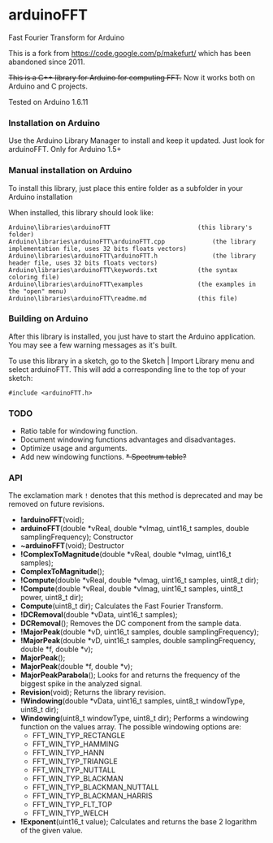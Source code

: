 arduinoFFT
==========

Fast Fourier Transform for Arduino

This is a fork from https://code.google.com/p/makefurt/ which has been abandoned since 2011.

<del>This is a C++ library for Arduino for computing FFT.</del> Now it works both on Arduino and C projects.

Tested on Arduino 1.6.11

### Installation on Arduino

Use the Arduino Library Manager to install and keep it updated. Just look for arduinoFFT. Only for Arduino 1.5+

### Manual installation on Arduino

To install this library, just place this entire folder as a subfolder in your Arduino installation

When installed, this library should look like:

```
Arduino\libraries\arduinoFTT              			(this library's folder)
Arduino\libraries\arduinoFTT\arduinoFTT.cpp 			(the library implementation file, uses 32 bits floats vectors)
Arduino\libraries\arduinoFTT\arduinoFTT.h   			(the library header file, uses 32 bits floats vectors)
Arduino\libraries\arduinoFTT\keywords.txt 			(the syntax coloring file)
Arduino\libraries\arduinoFTT\examples     			(the examples in the "open" menu)
Arduino\libraries\arduinoFTT\readme.md   			(this file)
```

### Building on Arduino

After this library is installed, you just have to start the Arduino application.
You may see a few warning messages as it's built.

To use this library in a sketch, go to the Sketch | Import Library menu and
select arduinoFTT.  This will add a corresponding line to the top of your sketch:

`#include <arduinoFTT.h>`

### TODO
* Ratio table for windowing function.
* Document windowing functions advantages and disadvantages.
* Optimize usage and arguments.
* Add new windowing functions.
<del>* Spectrum table? </del>

### API
The exclamation mark `!` denotes that this method is deprecated and may be removed on future revisions.

* **!arduinoFFT**(void);
* **arduinoFFT**(double *vReal, double *vImag, uint16_t samples, double samplingFrequency);
Constructor
* **~arduinoFFT**(void);
Destructor
* **!ComplexToMagnitude**(double *vReal, double *vImag, uint16_t samples);
* **ComplexToMagnitude**();
* **!Compute**(double *vReal, double *vImag, uint16_t samples, uint8_t dir);
* **!Compute**(double *vReal, double *vImag, uint16_t samples, uint8_t power, uint8_t dir);
* **Compute**(uint8_t dir);
Calculates the Fast Fourier Transform.
* **!DCRemoval**(double *vData, uint16_t samples);
* **DCRemoval**();
Removes the DC component from the sample data.
* **!MajorPeak**(double *vD, uint16_t samples, double samplingFrequency);
* **!MajorPeak**(double *vD, uint16_t samples, double samplingFrequency, double *f, double *v);
* **MajorPeak**();
* **MajorPeak**(double *f, double *v);
* **MajorPeakParabola**();
Looks for and returns the frequency of the biggest spike in the analyzed signal.
* **Revision**(void);
Returns the library revision.
* **!Windowing**(double *vData, uint16_t samples, uint8_t windowType, uint8_t dir);
* **Windowing**(uint8_t windowType, uint8_t dir);
Performs a windowing function on the values array. The possible windowing options are:
    * FFT_WIN_TYP_RECTANGLE
    * FFT_WIN_TYP_HAMMING
    * FFT_WIN_TYP_HANN
    * FFT_WIN_TYP_TRIANGLE
    * FFT_WIN_TYP_NUTTALL
    * FFT_WIN_TYP_BLACKMAN
    * FFT_WIN_TYP_BLACKMAN_NUTTALL
    * FFT_WIN_TYP_BLACKMAN_HARRIS
    * FFT_WIN_TYP_FLT_TOP
    * FFT_WIN_TYP_WELCH
* **!Exponent**(uint16_t value);
Calculates and returns the base 2 logarithm of the given value.
